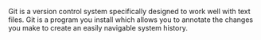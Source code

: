 Git is a version control system specifically designed to work well with text files. 
Git is a program you install which allows you to annotate the changes you make to create an easily navigable system history.

